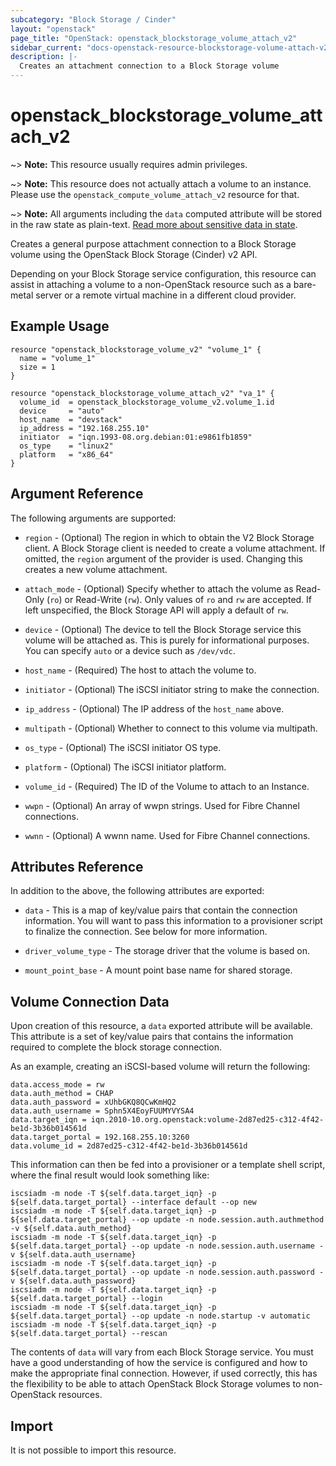 ```yaml
---
subcategory: "Block Storage / Cinder"
layout: "openstack"
page_title: "OpenStack: openstack_blockstorage_volume_attach_v2"
sidebar_current: "docs-openstack-resource-blockstorage-volume-attach-v2"
description: |-
  Creates an attachment connection to a Block Storage volume
---
```


# openstack\_blockstorage\_volume\_attach\_v2

~> **Note:** This resource usually requires admin privileges.

~> **Note:** This resource does not actually attach a volume to an instance.
Please use the `openstack_compute_volume_attach_v2` resource for that.

~> **Note:** All arguments including the `data` computed attribute will be
stored in the raw state as plain-text. [Read more about sensitive data in
state](https://www.terraform.io/docs/language/state/sensitive-data.html).

Creates a general purpose attachment connection to a Block
Storage volume using the OpenStack Block Storage (Cinder) v2 API.

Depending on your Block Storage service configuration, this
resource can assist in attaching a volume to a non-OpenStack resource
such as a bare-metal server or a remote virtual machine in a
different cloud provider.

## Example Usage

```hcl
resource "openstack_blockstorage_volume_v2" "volume_1" {
  name = "volume_1"
  size = 1
}

resource "openstack_blockstorage_volume_attach_v2" "va_1" {
  volume_id  = openstack_blockstorage_volume_v2.volume_1.id
  device     = "auto"
  host_name  = "devstack"
  ip_address = "192.168.255.10"
  initiator  = "iqn.1993-08.org.debian:01:e9861fb1859"
  os_type    = "linux2"
  platform   = "x86_64"
}
```

## Argument Reference

The following arguments are supported:

* `region` - (Optional) The region in which to obtain the V2 Block Storage
    client. A Block Storage client is needed to create a volume attachment.
    If omitted, the `region` argument of the provider is used. Changing this
    creates a new volume attachment.

* `attach_mode` - (Optional) Specify whether to attach the volume as Read-Only
  (`ro`) or Read-Write (`rw`). Only values of `ro` and `rw` are accepted.
  If left unspecified, the Block Storage API will apply a default of `rw`.

* `device` - (Optional) The device to tell the Block Storage service this
  volume will be attached as. This is purely for informational purposes.
  You can specify `auto` or a device such as `/dev/vdc`.

* `host_name` - (Required) The host to attach the volume to.

* `initiator` - (Optional) The iSCSI initiator string to make the connection.

* `ip_address` - (Optional) The IP address of the `host_name` above.

* `multipath` - (Optional) Whether to connect to this volume via multipath.

* `os_type` - (Optional) The iSCSI initiator OS type.

* `platform` - (Optional) The iSCSI initiator platform.

* `volume_id` - (Required) The ID of the Volume to attach to an Instance.

* `wwpn` - (Optional) An array of wwpn strings. Used for Fibre Channel
  connections.

* `wwnn` - (Optional) A wwnn name. Used for Fibre Channel connections.

## Attributes Reference

In addition to the above, the following attributes are exported:

* `data` - This is a map of key/value pairs that contain the connection
  information. You will want to pass this information to a provisioner
  script to finalize the connection. See below for more information.

* `driver_volume_type` - The storage driver that the volume is based on.

* `mount_point_base` - A mount point base name for shared storage.

## Volume Connection Data

Upon creation of this resource, a `data` exported attribute will be available.
This attribute is a set of key/value pairs that contains the information
required to complete the block storage connection.

As an example, creating an iSCSI-based volume will return the following:

```
data.access_mode = rw
data.auth_method = CHAP
data.auth_password = xUhbGKQ8QCwKmHQ2
data.auth_username = Sphn5X4EoyFUUMYVYSA4
data.target_iqn = iqn.2010-10.org.openstack:volume-2d87ed25-c312-4f42-be1d-3b36b014561d
data.target_portal = 192.168.255.10:3260
data.volume_id = 2d87ed25-c312-4f42-be1d-3b36b014561d
```

This information can then be fed into a provisioner or a template shell script,
where the final result would look something like:

```
iscsiadm -m node -T ${self.data.target_iqn} -p ${self.data.target_portal} --interface default --op new
iscsiadm -m node -T ${self.data.target_iqn} -p ${self.data.target_portal} --op update -n node.session.auth.authmethod -v ${self.data.auth_method}
iscsiadm -m node -T ${self.data.target_iqn} -p ${self.data.target_portal} --op update -n node.session.auth.username -v ${self.data.auth_username}
iscsiadm -m node -T ${self.data.target_iqn} -p ${self.data.target_portal} --op update -n node.session.auth.password -v ${self.data.auth_password}
iscsiadm -m node -T ${self.data.target_iqn} -p ${self.data.target_portal} --login
iscsiadm -m node -T ${self.data.target_iqn} -p ${self.data.target_portal} --op update -n node.startup -v automatic
iscsiadm -m node -T ${self.data.target_iqn} -p ${self.data.target_portal} --rescan
```

The contents of `data` will vary from each Block Storage service. You must have
a good understanding of how the service is configured and how to make the
appropriate final connection. However, if used correctly, this has the
flexibility to be able to attach OpenStack Block Storage volumes to
non-OpenStack resources.

## Import

It is not possible to import this resource.
